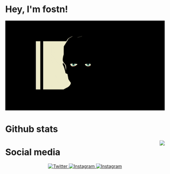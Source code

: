 # Hey, I'm fostn!
<p align="center">
  <img src="image.GIF" border-radius: 25px;>
</p>

# Github stats

<img align="right" src="https://github-readme-stats.vercel.app/api?username=fostn&theme=dark&show_icons=true" />


# Social media 

<p align="center">
  <a href="https://twitter.com/0xf09l" target="_blank">
    <img src="https://img.shields.io/badge/twitter-%231DA1F2.svg?&style=for-the-badge&logo=twitter&logoColor=white&color=000000" alt="Twitter"/>
  </a>
  <a href="https://instagram.com/f09l" target="_blank">
    <img src="https://img.shields.io/badge/instagram-%23E4405F.svg?&style=for-the-badge&logo=instagram&logoColor=white&color=000000" alt="Instagram"/>
  </a>
  <a href="https://t.me/ifostn" target="_blank">
    <img src="https://img.shields.io/badge/Telegram-%23E4405F.svg?&style=for-the-badge&logo=Telegram&logoColor=white&color=000000" alt="Instagram"/>
  </a>
</p>
